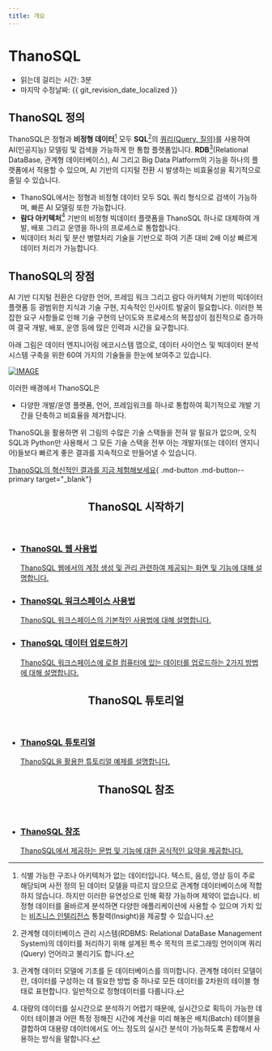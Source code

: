 ```yaml
---
title: 개요
---
```


# __ThanoSQL__

- 읽는데 걸리는 시간: 3분
- 마지막 수정날짜: {{ git_revision_date_localized }}

## __ThanoSQL 정의__

ThanoSQL은 정형과 __비정형 데이터__[^1] 모두 __SQL__[^2]의 [쿼리(Query, 질의)](https://ko.wikipedia.org/wiki/%EC%BF%BC%EB%A6%AC)를 사용하여 AI(인공지능) 모델링 및 검색을 가능하게 한 통합 플랫폼입니다. __RDB__[^3](Relational DataBase, 관계형 데이터베이스), AI 그리고 Big Data Platform의 기능을 하나의 플랫폼에서 적용할 수 있으며, AI 기반의 디지털 전환 시 발생하는 비효율성을 획기적으로 줄일 수 있습니다.

- ThanoSQL에서는 정형과 비정형 데이터 모두 SQL 쿼리 형식으로 검색이 가능하며, 빠른 AI 모델링 또한 가능합니다.   
- __람다 아키텍처__[^4] 기반의 비정형 빅데이터 플랫폼을 ThanoSQL 하나로 대체하여 개발, 배포 그리고 운영을 하나의 프로세스로 통합합니다.  
- 빅데이터 처리 및 분산 병렬처리 기술을 기반으로 하여 기존 대비 2배 이상 빠르게 데이터 처리가 가능합니다.

## __ThanoSQL의 장점__

AI 기반 디지털 전환은 다양한 언어, 프레임 워크 그리고 람다 아키텍처 기반의 빅데이터 플랫폼 등 광범위한 지식과 기술 구현, 지속적인 인사이트 발굴이 필요합니다. 이러한 복잡한 요구 사항들로 인해 기술 구현의 난이도와 프로세스의 복잡성이 점진적으로 증가하여 결국 개발, 배포, 운영 등에 많은 인력과 시간을 요구합니다.

아래 그림은 데이터 엔지니어링 에코시스템 맵으로, 데이터 사이언스 및 빅데이터 분석 시스템 구축을 위한 60여 가지의 기술들을 한눈에 보여주고 있습니다. 

[![IMAGE](/img/index/img1.png)](/img/index/img1.png)

이러한 배경에서 ThanoSQL은

- 다양한 개발/운영 플랫폼, 언어, 프레임워크를 하나로 통합하여 획기적으로 개발 기간을 단축하고 비효율을 제거합니다. 

ThanoSQL을 활용하면 위 그림의 수많은 기술 스택들을 전혀 알 필요가 없으며, 오직 SQL과 Python만 사용해서 그 모든 기술 스택을 전부 아는 개발자(또는 데이터 엔지니어)들보다 빠르게 좋은 결과를 지속적으로 만들어낼 수 있습니다. 

[ThanoSQL의 혁신적인 결과를 지금 체험해보세요](https://www.thanosql.ai/){ .md-button .md-button--primary target="_blank"}

<div class="card">
    <header>
        <h2 id="card-h2"> ThanoSQL 시작하기</h2>
    </header>
    <ul class="fullclick">
        <li>
            <a href="/ko/getting_started/web_manual/">
                <h3>
                    ThanoSQL 웹 사용법
                </h3>
                <p>
                    ThanoSQL 웹에서의 계정 생성 및 관리 관련하여 제공되는 화면 및 기능에 대해 설명합니다. 
                </p>
            </a>
        </li>
        <li>
            <a href="/ko/getting_started/hello_ThanoSQL/">
                <h3>
                    ThanoSQL 워크스페이스 사용법
                </h3>
                <p>
                    ThanoSQL 워크스페이스의 기본적인 사용법에 대해 설명합니다.  
                </p>
            </a>
        </li>
        <li>
            <a href="/ko/getting_started/data_upload/">
                <h3>
                    ThanoSQL 데이터 업로드하기
                </h3>
                <p>
                    ThanoSQL 워크스페이스에 로컬 컴퓨터에 있는 데이터를 업로드하는 2가지 방법에 대해 설명합니다.
                </p>
            </a>
        </li>
    </ul>
</div>


<div class="card">
    <header>
        <h2 id="card-h2"> ThanoSQL 튜토리얼</h2>
    </header>
    <ul class="fullclick">
        <li>
            <a href="/ko/tutorials/algorithm_list/">
                <h3>
                    ThanoSQL 튜토리얼
                </h3>
                <p>
                    ThanoSQL을 활용한 튜토리얼 예제를 설명합니다. 
                </p>
            </a>
        </li>
    </ul>
</div>

<div class="card">
    <header>
        <h2 id="card-h2"> ThanoSQL 참조</h2>
    </header>
    <ul class="fullclick">
        <li>
            <a href="/ko/how-to_guides/reference/">
                <h3>
                    ThanoSQL 참조
                </h3>
                <p>
                    ThanoSQL에서 제공하는 문법 및 기능에 대한 공식적인 요약을 제공합니다. 
                </p>
            </a>
        </li>
    </ul>
</div>

[^1]: 식별 가능한 구조나 아키텍처가 없는 데이터입니다. 텍스트, 음성, 영상 등이 주로 해당되며 사전 정의 된 데이터 모델을 따르지 않으므로 관계형 데이터베이스에 적합하지 않습니다. 하지만 이러한 유연성으로 인해 확장 가능하며 제약이 없습니다. 비정형 데이터를 올바르게 분석하면 다양한 애플리케이션에 사용할 수 있으며 가치 있는 [비즈니스 인텔리전스](https://ko.wikipedia.org/wiki/%EB%B9%84%EC%A6%88%EB%8B%88%EC%8A%A4_%EC%9D%B8%ED%85%94%EB%A6%AC%EC%A0%84%EC%8A%A4) 통찰력(Insight)을 제공할 수 있습니다.

[^2]: 관계형 데이터베이스 관리 시스템(RDBMS: Relational DataBase Management System)의 데이터를 처리하기 위해 설계된 특수 목적의 프로그래밍 언어이며 쿼리(Query) 언어라고 불리기도 합니다.

[^3]: 관계형 데이터 모델에 기초를 둔 데이터베이스를 의미합니다. 관계형 데이터 모델이란, 데이터를 구성하는 데 필요한 방법 중 하나로 모든 데이터를 2차원의 테이블 형태로 표현합니다. 일반적으로 정형데이터를 다룹니다.

[^4]: 대량의 데이터를 실시간으로 분석하기 어렵기 때문에, 실시간으로 획득이 가능한 데이터 테이블과 어떤 특정 정해진 시간에 계산을 미리 해놓은 배치(Batch) 테이블을 결합하여 대용량 데이터에서도 어느 정도의 실시간 분석이 가능하도록 혼합해서 사용하는 방식을 말합니다.
